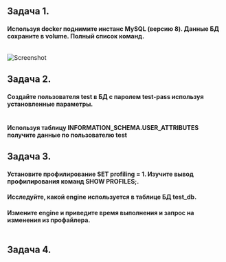 ## **Задача 1.**
#### Используя docker поднимите инстанс MySQL (версию 8). Данные БД сохраните в volume. Полный список команд.
```
```
![Screenshot](1.jpg)
## **Задача 2.**
#### Создайте пользователя test в БД c паролем test-pass используя установленные параметры. 
```
```
#### Используя таблицу INFORMATION_SCHEMA.USER_ATTRIBUTES получите данные по пользователю test
## **Задача 3.**
#### Установите профилирование SET profiling = 1. Изучите вывод профилирования команд SHOW PROFILES;.
#### Исследуйте, какой engine используется в таблице БД test_db.
#### Измените engine и приведите время выполнения и запрос на изменения из профайлера.
```
```
## **Задача 4.**
```
```
